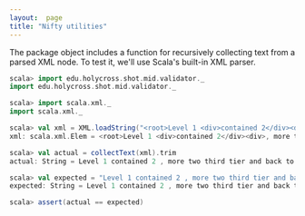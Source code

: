 ```yaml
---
layout:  page
title: "Nifty utilities"
---
```




The package object includes a function for recursively collecting text from a parsed XML node.  To test it, we'll use Scala's built-in XML parser.


```scala
scala> import edu.holycross.shot.mid.validator._
import edu.holycross.shot.mid.validator._

scala> import scala.xml._
import scala.xml._

scala> val xml = XML.loadString("<root>Level 1 <div>contained 2</div><div>, more two <sub>third tier</sub> and back to two</div></root>")
xml: scala.xml.Elem = <root>Level 1 <div>contained 2</div><div>, more two <sub>third tier</sub> and back to two</div></root>

scala> val actual = collectText(xml).trim
actual: String = Level 1 contained 2 , more two third tier and back to two

scala> val expected = "Level 1 contained 2 , more two third tier and back to two"
expected: String = Level 1 contained 2 , more two third tier and back to two

scala> assert(actual == expected)
```
